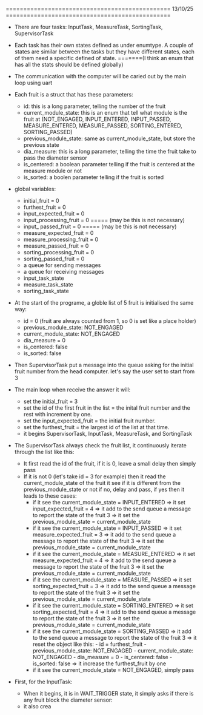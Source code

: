=============================================== 13/10/25 ===============================================

- There are four tasks: InputTask, MeasureTask, SortingTask, SupervisorTask

- Each task has their own states defined as under enumtype. A couple of states are similar between the tasks but they have different states, 
each of them need a specific defined of state. =======(I think an enum that has all the stats should be defined globally)

- The communication with the computer will be caried out by the main loop using uart
- Each fruit is a struct that has these parameters:
    - id: this is a long parameter, telling the number of the fruit
    - current_module_state: this is an enum that tell what module is the fruit at (NOT_ENGAGED, INPUT_ENTERED, INPUT_PASSED, MEASURE_ENTERED, 
    MEASURE_PASSED, SORTING_ENTERED, SORTING_PASSED)
    - previous_module_state: same as current_module_state, but store the previous state
    - dia_measure: this is a long parameter, telling the time the fruit take to pass the diameter sensor
    - is_centered: a boolean parameter telling if the fruit is centered at the measure module or not
    - is_sorted: a boolen parameter telling if the fruit is sorted

- global variables:
    - initial_fruit = 0
    - furthest_fruit = 0
    - input_expected_fruit = 0
    - input_processing_fruit = 0 ===== (may be this is not necessary)
    - input_ passed_fruit = 0  ===== (may be this is not necessary)
    - measure_expected_fruit = 0
    - measure_processing_fruit = 0
    - measure_passed_fruit = 0
    - sorting_processing_fruit = 0
    - sorting_passed_fruit = 0
    - a queue for sending messages
    - a queue for receiving messages
    - input_task_state
    - measure_task_state
    - sorting_task_state

- At the start of the programe, a globle list of 5 fruit is initialised the same way:
    - id = 0 (fruit are always counted from 1, so 0 is set like a place holder)
    - previous_module_state: NOT_ENGAGED
    - current_module_state: NOT_ENGAGED
    - dia_measure = 0
    - is_centered: false
    - is_sorted: false

- Then SupervisorTask put a message into the queue asking for the initial fruit number from the head computer. let's say the user set to start from 3
- The main loop when receive the answer it will:
    - set the initial_fruit = 3
    - set the id of the first fruit in the list = the inital fruit number and the rest 
    with increment by one.
    - set the input_expected_fruit = the initial fruit number.
    - set the furthest_fruit = the largest id of the list at that time.
    - it begins SupervisorTask, InputTask, MeasureTask, and SortingTask

- The SupervisorTask always check the fruit list, it continuously iterate through the list like this:
    - It first read the id of the fruit, if it is 0, leave a small delay then simply pass
    - If it is not 0 (let's take id = 3 for example) then it read the current_module_state of the fruit it see if it is different from 
    the previous_module_state or not if no, delay and pass, if yes then it leads to these cases:
        - if it see the current_module_state = INPUT_ENTERED
            => it set input_expected_fruit = 4
            => it add to the send queue a message to report the state of the fruit 3
            => it set the previous_module_state = current_module_state
        - if it see the current_module_state = INPUT_PASSED 
            => it set measure_expected_fruit = 3
            => it add to the send queue a message to report the state of the fruit 3
            => it set the previous_module_state = current_module_state
        - if it see the current_module_state = MEASURE_ENTERED 
            => it set measure_expected_fruit = 4
            => it add to the send queue a message to report the state of the fruit 3
            => it set the previous_module_state = current_module_state
        - if it see the current_module_state = MEASURE_PASSED 
            => it set sorting_expected_fruit = 3
            => it add to the send queue a message to report the state of the fruit 3
            => it set the previous_module_state = current_module_state
        - if it see the current_module_state = SORTING_ENTERED 
            => it set sorting_expected_fruit = 4
            => it add to the send queue a message to report the state of the fruit 3
            => it set the previous_module_state = current_module_state
        - if it see the current_module_state = SORTING_PASSED
            => it add to the send queue a message to report the state of the fruit 3
            => it reset the object like this:
                - id = furthest_fruit
                - previous_module_state: NOT_ENGAGED
                - current_module_state: NOT_ENGAGED
                - dia_measure = 0
                - is_centered: false
                - is_sorted: false
            => it increase the furthest_fruit by one
        - if it see the current_module_state = NOT_ENGAGED, simply pass

- First, for the InputTask:
    - When it begins, it is in WAIT_TRIGGER state, it simply asks if there is any fruit block the diameter sensor:
    - it also crea
        






















